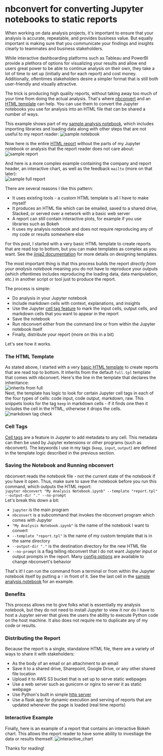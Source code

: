 # nbconvert for converting Jupyter notebooks to static reports  

When working on data analysis projects, it's important to ensure that your analysis is accurate, repeatable, and provides business value. But equally important is making sure that you communicate your findings and insights clearly to teammates and business stakeholders. 

While interactive dashboarding platforms such as Tableau and PowerBI provide a plethora of options for visualizing your results and allow end users great power to be able to continue analysis on their own, they take a lot of time to set up (initially and for each report) and cost money. Additionally, oftentimes stakeholders desire a simpler format that is still both user-friendly and visually attractive. 

The trick is producing high quality reports, without taking away too much of your time from doing the actual analysis. That's where [nbconvert](https://nbconvert.readthedocs.io/en/latest/) and an [HTML template](https://nbconvert.readthedocs.io/en/latest/customizing.html) can help. You can use them to convert the Jupyter notebooks you use for analysis into an HTML file that can be shared a number of ways. 

This example shows part of my [sample analysis notebook](My%20Analysis%20Notebook.ipynb), which includes importing libraries and loading data along with other steps that are not useful to my report reader:
![sample notebook](images/notebook.png)

Now here is the entire [HTML report](My%20Analysis%20Notebook.html) without the parts of my Jupyter notebook or analysis that the report reader does not care about: 
![sample report](images/report.png)

And here is a more complex example containing the company and report header, an interactive chart, as well as the feedback `mailto` (more on that later):  
![sample full report](images/full_report.png)

There are several reasons I like this pattern: 
- It uses existing tools -  a custom HTML template is all I have to make myself
- It produces an HTML file which can be emailed, saved to a shared drive, Slacked, or served over a network with a basic web server
- A report can still contain interactive plots, for example if you use libraries such as Bokeh
- It uses my analysis notebook and does not require reproducing any of my code or results somewhere else

For this post, I started with a very basic HTML template to create reports that are read top to bottom, but you can make templates as complex as you want. See the [jinja2 documentation](https://jinja.palletsprojects.com/en/2.11.x/) for more details on designing templates.

The most important thing is that this process builds the report _directly from your analysis notebook_ meaning you do not have to reproduce your outputs (which oftentimes includes reproducing the loading data, data manipulation, etc.) in another script or tool just to produce the report.

The process is simple:
- Do analysis in your Jupyter notebook
- Include markdown cells with context, explanations, and insights
- Use the Jupyter [cell tag feature](https://nbconvert.readthedocs.io/en/latest/removing_cells.html) to mark the input cells, output cells, and markdown cells that you want to appear in the report
- Save the notebook
- Run nbconvert either from the command line or from within the Jupyter notebook itself
- Finally, distribute your report (more on this in a bit)

Let's see how it works.

### The HTML Template
As stated above, I started with a very [basic HTML template](report.tpl) to create reports that are read top to bottom. It inherits from the default `full.tpl` template that comes with nbconvert. Here's the line in the template that declares the inheritance:    
![inherits from full](images/inherit_from_full.png)  
Next, the template has logic to look for certain Jupyter cell tags in each of the four types of cells: code input, code output, markdown, raw. This snippets looks for the tag `keep` in markdown cells - if it finds one then it includes the cell in the HTML, otherwise it drops the cells.  
![markdown tag check](images/keep_markdown_cell.png)

### Cell Tags
[Cell tags](https://blog.jupyter.org/jupyter-notebook-5-0-909c6c172d78#1754) are a feature in Jupyter to add metadata to any cell. This metadata can then be used by Jupyter extensions or other programs (such as nbconvert). The keywords I use in my tags (`keep`, `input`, `output`) are defined in the template logic described in the previous section.


### Saving the Notebook and Running nbconvert  
nbconvert reads the notebook file - not the current state of the notebook if you have it open. Thus, make sure to save the notebook before you run this command, which outputs the HTML report:  
`jupyter nbconvert "My Analysis Notebook.ipynb" --template "report.tpl" --output-dir "." --no-prompt`  
Let's break this down a bit:  
- `jupyter` is the main program 
- `nbconvert` is a subcommand that invokes the nbconvert program which comes with Jupyter
- `"My Analysis Notebook.ipynb"` is the name of the notebook I want to convert
- `--template "report.tpl"` is the name of my custom template that is in the same directory
- `--output-dir "."` is the destination directory for the new HTML file
- `--no-prompt` is a flag telling nbconvert that I do not want Jupyter input or output prompts in the report. Many [config options](https://nbconvert.readthedocs.io/en/latest/config_options.html) are available to change nbconvert's behavior

That's it! I can run the command from a terminal or from within the Jupyter notebook itself by putting a `!` in front of it. See the last cell in the [sample analysis notebook](My-Analysis-Notebook.ipynb) for an example.

### Benefits
This process allows me to give folks what is essentially my analysis notebook, but they do not need to install Jupyter to view it nor do I have to host a Jupyter server that gives the users the ability to execute Python code on the host machine. It also does not require me to duplicate any of my code or results.

### Distributing the Report  
Because the report is a single, standalone HTML file, there are a variety of ways to share it with stakeholders:
- As the body of an email or an attachment to an email
- Save it to a shared drive, Sharepoint, Google Drive, or any other shared file location
- Upload it to AWS S3 bucket that is set up to serve static webpages
- Use a web server such as gunicorn or nginx to server it as static webpage
- Use Python's built in simple [http server](https://docs.python.org/3/library/http.server.html)
- Use a flask app for dynamic execution and serving of reports that are updated whenever the page is loaded (real time reports)

### Interactive Example
Finally, here is an example of a report that contains an interactive Bokeh chart. This allows the report reader to have some ability to investiage the data or results themself. 
![interactive_chart](images/interactive_chart.gif)

Thanks for reading!

